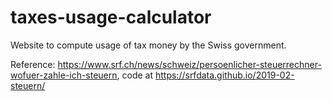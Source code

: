 # taxes-usage-calculator
Website to compute usage of tax money by the Swiss government.

Reference: https://www.srf.ch/news/schweiz/persoenlicher-steuerrechner-wofuer-zahle-ich-steuern, code at https://srfdata.github.io/2019-02-steuern/
